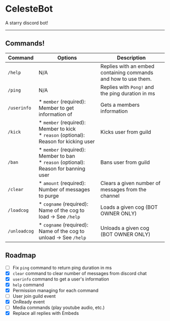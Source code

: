 # CelesteBot

A starry discord bot!

---

## Commands!

| Command      | Options                                                                                      | Description                                                    |
| ------------ | -------------------------------------------------------------------------------------------- | -------------------------------------------------------------- |
| `/help`      | N/A                                                                                          | Replies with an embed containing commands and how to use them. |
| `/ping`      | N/A                                                                                          | Replies with `Pong!` and the ping duration in ms               |
| `/userinfo`  | \* `member` (required): Member to get information of                                         | Gets a members information                                     |
| `/kick`      | \* `member` (required): Member to kick <br/> \* `reason` (optional): Reason for kicking user | Kicks user from guild                                          |
| `/ban`       | \* `member` (required): Member to ban <br/> \* `reason` (optional): Reason for banning user  | Bans user from guild                                           |
| `/clear`     | \* `amount` (required): Number of messages to purge                                          | Clears a given number of messages from the channel             |
| `/loadcog`   | \* `cogname` (required): Name of the cog to load -> See `/help`                              | Loads a given cog (BOT OWNER ONLY)                             |
| `/unloadcog` | \* `cogname` (required): Name of the cog to unload -> See `/help`                            | Unloads a given cog (BOT OWNER ONLY)                           |

## Roadmap

- [ ] Fix `ping` command to return ping duration in ms
- [x] `clear` command to clear number of messages from discord chat
- [x] `userinfo` command to get a user's information
- [x] `help` command
- [x] Permission managing for each command
- [ ] User join guild event
- [x] OnReady event
- [ ] Media commands (play youtube audio, etc.)
- [x] Replace all replies with Embeds
